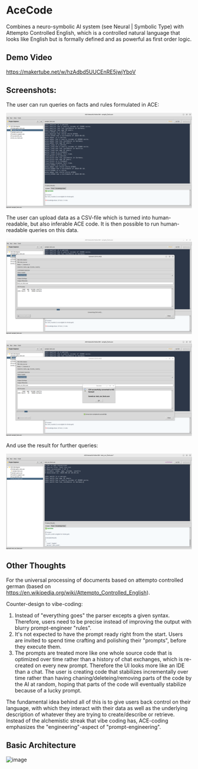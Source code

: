 # AceCode

Combines a neuro-symbolic AI system (see Neural | Symbolic Type) with Attempto Controlled English, which is a controlled natural language that looks like English but is formally defined and as powerful as first order logic.

## Demo Video

https://makertube.net/w/hzAdbd5UUCEnRE5jwjYboV

## Screenshots:

The user can run queries on facts and rules formulated in ACE:

![img.png](docs/img_3.png)

The user can upload data as a CSV-file which is turned into human-readable, but also inferable ACE code.
It is then possible to run human-readable queries on this data.

![img.png](docs/img_4.png)

![img.png](docs/img_5.png)

And use the result for further queries:

![img.png](docs/img_6.png)

## Other Thoughts

For the universal processing of documents based on attempto controlled german (based on https://en.wikipedia.org/wiki/Attempto_Controlled_English).

Counter-design to vibe-coding:

1. Instead of "everything goes" the parser excepts a given syntax. Therefore, users need to be precise instead of improving the output with blurry prompt-engineer "rules".
2. It's not expected to have the prompt ready right from the start. Users are invited to spend time crafting and polishing their "prompts", before they execute them.
3. The prompts are treated more like one whole source code that is optimized over time rather than a history of chat exchanges, which is re-created on every new prompt. Therefore the UI looks more like an IDE than a chat. The user is creating code that stabilizes incrementally over time rather than having chaning/deleteing/removing parts of the code by the AI at random, hoping that parts of the code will eventually stabilize because of a lucky prompt.

The fundamental idea behind all of this is to give users back control on their language, with which they interact with their data as well as the underlying description of whatever they are trying to create/describe or retrieve. Instead of the alchemistic streak that vibe coding has, ACE-coding emphasizes the "engineering"-aspect of "prompt-engineering".

## Basic Architecture

<img width="1542" height="822" alt="image" src="https://github.com/user-attachments/assets/1ec0c20d-1366-4ccd-93ef-6fc47a97dfe9" />
